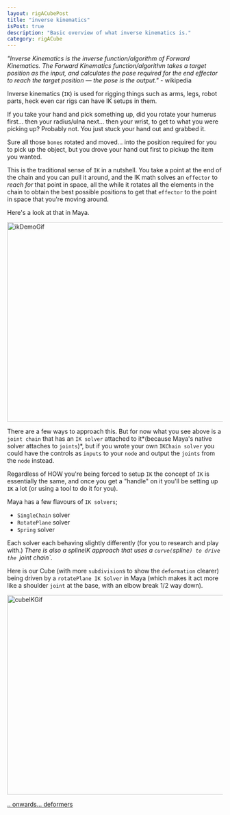 ```yaml
---
layout: rigACubePost
title: "inverse kinematics"
isPost: true
description: "Basic overview of what inverse kinematics is."
category: rigACube
---
```


*"Inverse Kinematics is the inverse function/algorithm of Forward Kinematics. 
The Forward Kinematics function/algorithm takes a target position as the 
input, and calculates the pose required for the end effector to reach the
target position — the pose is the output."* - wikipedia

Inverse kinematics (`IK`) is used for rigging things such as arms, legs, robot parts,
heck even car rigs can have IK setups in them.

If you take your hand and pick something up, did you rotate your humerus
first... then your radius/ulna next... then your wrist, to get to what you were
picking up? Probably not. You just stuck your hand out and grabbed it.

Sure all those `bones` rotated and moved... into the position required for you
to pick up the object, but you drove your hand out first to pickup the item 
you wanted. 

This is the traditional sense of `IK` in a nutshell. You take a point at the 
end of the chain and you can pull it around, and the IK math solves an `effector`
to *reach for* that point in space, all the while it rotates all the elements 
in the chain to obtain the best possible positions to get that `effector` 
to the point in space that you're moving around.

Here's a look at that in Maya.

<img src="http://www.anim83d.com/images/examples/ikDemo.gif" width="538" height="465" alt="ikDemoGif">

There are a few ways to approach this. But for now what you see above is
a `joint chain` that has an `IK solver` attached to it*(because Maya's native
solver attaches to `joints`)*, but if you wrote your own `IKChain solver` you could
have the controls as `inputs` to your `node` and output the `joints` from the `node`
instead.

Regardless of HOW you're being forced to setup `IK` the concept of `IK` is 
essentially the same, and once you get a "handle" on it you'll be setting
up `IK` a lot (or using a tool to do it for you).

Maya has a few flavours of `IK solvers`;

- `SingleChain` solver
- `RotatePlane` solver 
- `Spring` solver

Each solver each behaving slightly differently (for you to research and play with.)
*There is also a splineIK approach that uses a `curve(`spline`) to drive the `joint chain`.*

Here is our Cube (with more `subdivision`s to show the `deformation` clearer)
being driven by a `rotatePlane IK Solver` in Maya (which makes it act more 
like a shoulder `joint` at the base, with an elbow break 1/2 way down).

<img src="http://www.anim83d.com/images/examples/ikCube.gif" width="538" height="465" alt="cubeIKGif">

[.. onwards... deformers](2019-09-16-deformers.md)
